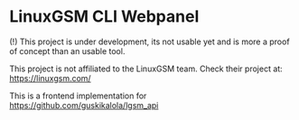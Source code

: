 # LinuxGSM CLI Webpanel

(!) This project is under development, its not usable yet and is more a proof of concept than an usable tool.

This project is not affiliated to the LinuxGSM team. Check their project at: https://linuxgsm.com/

This is a frontend implementation for https://github.com/guskikalola/lgsm_api